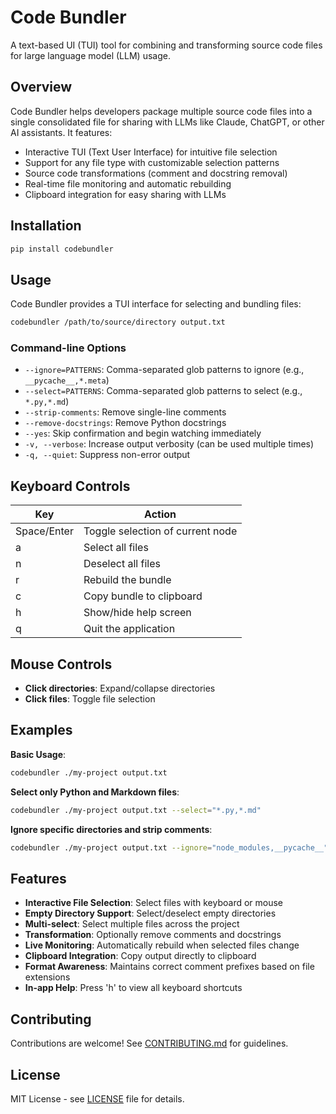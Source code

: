 # Code Bundler

A text-based UI (TUI) tool for combining and transforming source code files for large language model (LLM) usage.

## Overview

Code Bundler helps developers package multiple source code files into a single consolidated file for sharing with LLMs like Claude, ChatGPT, or other AI assistants. It features:

- Interactive TUI (Text User Interface) for intuitive file selection
- Support for any file type with customizable selection patterns
- Source code transformations (comment and docstring removal)
- Real-time file monitoring and automatic rebuilding
- Clipboard integration for easy sharing with LLMs

## Installation

```bash
pip install codebundler
```

## Usage

Code Bundler provides a TUI interface for selecting and bundling files:

```bash
codebundler /path/to/source/directory output.txt
```

### Command-line Options

- `--ignore=PATTERNS`: Comma-separated glob patterns to ignore (e.g., `__pycache__,*.meta`)
- `--select=PATTERNS`: Comma-separated glob patterns to select (e.g., `*.py,*.md`)
- `--strip-comments`: Remove single-line comments
- `--remove-docstrings`: Remove Python docstrings
- `--yes`: Skip confirmation and begin watching immediately
- `-v, --verbose`: Increase output verbosity (can be used multiple times)
- `-q, --quiet`: Suppress non-error output

## Keyboard Controls

| Key | Action |
|-----|--------|
| Space/Enter | Toggle selection of current node |
| a | Select all files |
| n | Deselect all files |
| r | Rebuild the bundle |
| c | Copy bundle to clipboard |
| h | Show/hide help screen |
| q | Quit the application |

## Mouse Controls

- **Click directories**: Expand/collapse directories
- **Click files**: Toggle file selection

## Examples

**Basic Usage**:
```bash
codebundler ./my-project output.txt
```

**Select only Python and Markdown files**:
```bash
codebundler ./my-project output.txt --select="*.py,*.md"
```

**Ignore specific directories and strip comments**:
```bash
codebundler ./my-project output.txt --ignore="node_modules,__pycache__" --strip-comments
```

## Features

- **Interactive File Selection**: Select files with keyboard or mouse
- **Empty Directory Support**: Select/deselect empty directories
- **Multi-select**: Select multiple files across the project 
- **Transformation**: Optionally remove comments and docstrings
- **Live Monitoring**: Automatically rebuild when selected files change
- **Clipboard Integration**: Copy output directly to clipboard
- **Format Awareness**: Maintains correct comment prefixes based on file extensions
- **In-app Help**: Press 'h' to view all keyboard shortcuts

## Contributing

Contributions are welcome! See [CONTRIBUTING.md](CONTRIBUTING.md) for guidelines.

## License

MIT License - see [LICENSE](LICENSE) file for details.